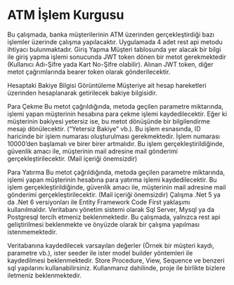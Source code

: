 # ATM İşlem Kurgusu
Bu çalışmada, banka müşterilerinin ATM üzerinden gerçekleştirdiği bazı işlemler üzerinde çalışma yapılacaktır. Uygulamada 4 adet rest api metodu ihtiyacı bulunmaktadır.
Giriş Yapma
Müşteri tablosunda yer alacak bir bilgi ile giriş yapma işlemi sonucunda JWT token dönen bir metot gerekmektedir (Kullanıcı Adı-Şifre yada Kart No-Şifre olabilir). Alınan JWT token, diğer metot çağrımlarında bearer token olarak gönderilecektir.

Hesaptaki Bakiye Bilgisi Görüntüleme
Müşteriye ait hesap hareketleri üzerinden hesaplanarak getirilecek bakiye bilgisidir.

Para Çekme
Bu metot çağrıldığında, metoda geçilen parametre miktarında, işlemi yapan müşterinin hesabına para çekme işlemi kaydedilecektir. Eğer ki müşterinin bakiyesi yetersiz ise, bu metot dönüşünde bir bilgilendirme mesajı dönülecektir. (“Yetersiz Bakiye” vb.).
Bu işlem esnasında, ID haricinde bir işlem numarası oluşturulması gerekmektedir. İşlem numarası 10000’den başlamalı ve birer birer artmalıdır.
Bu işlem gerçekleştirildiğinde, güvenlik amacı ile, müşterinin mail adresine mail gönderimi gerçekleştirilecektir. (Mail içeriği önemsizdir)

Para Yatırma
Bu metot çağrıldığında, metoda geçilen parametre miktarında, işlemi yapan müşterinin hesabına para yatırma işlemi kaydedilecektir.
Bu işlem gerçekleştirildiğinde, güvenlik amacı ile, müşterinin mail adresine mail gönderimi gerçekleştirilecektir. (Mail içeriği önemsizdir)
Çalışma .Net 5 ya da .Net 6 versiyonları ile Entity Framework Code First yaklaşımı kullanılmaldır. 
Veritabanı yönetim sistemi olarak Sql Server, Mysql ya da Postgresql tercih etmeniz beklenmektedir.
Bu çalışmada, yalnızca rest api geliştirilmesi beklenmekte ve önyüzde olarak bir çalışma yapılması istenmemektedir.

Veritabanına kaydedilecek varsayılan değerler (Örnek bir müşteri kaydı, parametre vb.), ister seeder ile ister model builder yöntemleri ile kaydedilmesi beklenmektedir. 
Store Procedure, View, Sequence ve benzeri sql yapılarını kullanabilirsiniz. Kullanmanız dahilinde, proje ile birlikte bizlere iletmeniz beklenmektedir.
